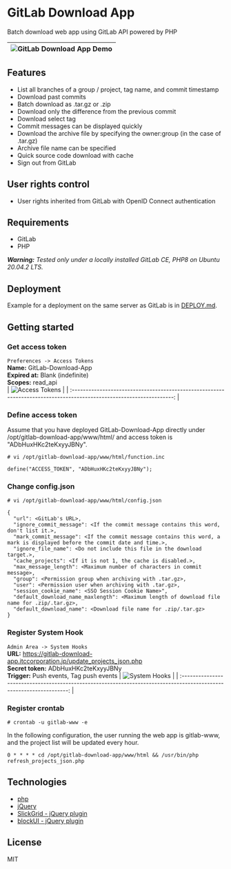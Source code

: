 # GitLab Download App

Batch download web app using GitLab API powered by PHP

| ![GitLab Download App Demo](https://user-images.githubusercontent.com/76575923/148775077-a95f4382-750a-4a67-a075-794a786ddf27.gif) |
| :--------------------------------------------------------------------------------------------------------------------------------: |

## Features

- List all branches of a group / project, tag name, and commit timestamp
- Download past commits
- Batch download as .tar.gz or .zip
- Download only the difference from the previous commit
- Download select tag
- Commit messages can be displayed quickly
- Download the archive file by specifying the owner:group (in the case of .tar.gz)
- Archive file name can be specified
- Quick source code download with cache
- Sign out from GitLab

## User rights control

- User rights inherited from GitLab with OpenID Connect authentication

## Requirements

- GitLab
- PHP

_**Warning:** Tested only under a locally installed GitLab CE, PHP8 on Ubuntu 20.04.2 LTS._

## Deployment

Example for a deployment on the same server as GitLab is in [DEPLOY.md](DEPLOY.md).

## Getting started

### Get access token

`Preferences -> Access Tokens`  
**Name:** GitLab-Download-App  
**Expired at:** Blank (indefinite)  
**Scopes:** read_api  
| ![Access Tokens](https://user-images.githubusercontent.com/76575923/148753901-ed3e8fe3-0080-4ef2-847f-2bc5ec4e04de.png) |
| :-------------------------------------------------------------------------------------------------------------------: |

### Define access token

Assume that you have deployed GitLab-Download-App directly under /opt/gitlab-download-app/www/html/ and access token is "ADbHuxHKc2teKxyyJBNy".

```
# vi /opt/gitlab-download-app/www/html/function.inc
```

```
define("ACCESS_TOKEN", "ADbHuxHKc2teKxyyJBNy");
```

### Change config.json

```
# vi /opt/gitlab-download-app/www/html/config.json
```

```
{
  "url": <GitLab's URL>,
  "ignore_commit_message": <If the commit message contains this word, don't list it.>,
  "mark_commit_message": <If the commit message contains this word, a mark is displayed before the commit date and time.>,
  "ignore_file_name": <Do not include this file in the download target.>,
  "cache_projects": <If it is not 1, the cache is disabled.>,
  "max_message_length": <Maximum number of characters in commit message>,
  "group": <Permission group when archiving with .tar.gz>,
  "user": <Permission user when archiving with .tar.gz>,
  "session_cookie_name": <SSO Session Cookie Name>",
  "default_download_name_maxlength": <Maximum length of download file name for .zip/.tar.gz>,
  "default_download_name": <Download file name for .zip/.tar.gz>
}
```

### Register System Hook

`Admin Area -> System Hooks`  
**URL:** https://gitlab-download-app.itccorporation.jp/update_projects_json.php  
**Secret token:** ADbHuxHKc2teKxyyJBNy  
**Trigger:** Push events, Tag push events
| ![System Hooks](https://user-images.githubusercontent.com/76575923/148754112-6df3e076-ca1c-4915-b00c-f36e377c4f57.png) |
| :-------------------------------------------------------------------------------------------------------------------: |

### Register crontab

```
# crontab -u gitlab-www -e
```

In the following configuration, the user running the web app is gitlab-www, and the project list will be updated every hour.

```
0 * * * * cd /opt/gitlab-download-app/www/html && /usr/bin/php refresh_projects_json.php
```

## Technologies

- [php](https://www.php.net/)
- [jQuery](https://jquery.com/)
- [SlickGrid - jQuery plugin](https://slickgrid.net/)
- [blockUI - jQuery plugin](https://malsup.com/jquery/block/)

## License

MIT
